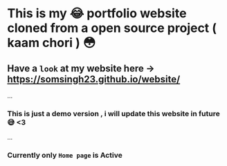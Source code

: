 # This is my 😂 **portfolio website** cloned from a open source project ( kaam chori ) 😳

## Have a `look` at my website here -> https://somsingh23.github.io/website/

...

### This is just a demo version , i will update this website in **future** 😅 <3

...

### Currently only `Home page` is **Active**
